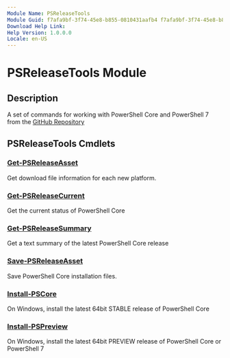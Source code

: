 ```yaml
---
Module Name: PSReleaseTools
Module Guid: f7afa9bf-3f74-45e8-b855-0810431aafb4 f7afa9bf-3f74-45e8-b855-0810431aafb4
Download Help Link:
Help Version: 1.0.0.0
Locale: en-US
---
```


# PSReleaseTools Module

## Description

A set of commands for working with PowerShell Core and PowerShell 7 from the [GitHub Repository](https://github.com/PowerShell/PowerShell)

## PSReleaseTools Cmdlets

### [Get-PSReleaseAsset](Get-PSReleaseAsset.md)

Get download file information for each new platform.

### [Get-PSReleaseCurrent](Get-PSReleaseCurrent.md)

Get the current status of PowerShell Core

### [Get-PSReleaseSummary](Get-PSReleaseSummary.md)

Get a text summary of the latest PowerShell Core release

### [Save-PSReleaseAsset](Save-PSReleaseAsset.md)

Save PowerShell Core installation files.

### [Install-PSCore](Install-PSCore.md)

On Windows, install the latest 64bit STABLE release of PowerShell Core

### [Install-PSPreview](Install-PSPreview.md)

On Windows, install the latest 64bit PREVIEW release of PowerShell Core or PowerShell 7
